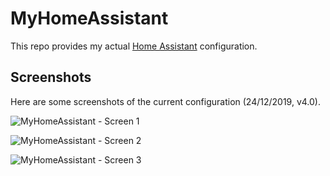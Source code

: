 # MyHomeAssistant

This repo provides my actual [Home Assistant](https://www.home-assistant.io) configuration.

## Screenshots

Here are some screenshots of the current configuration (24/12/2019, v4.0).

![MyHomeAssistant - Screen 1](https://user-images.githubusercontent.com/847860/71399247-4ade1280-2623-11ea-9bd6-c393c0dcf6ba.png)

![MyHomeAssistant - Screen 2](https://user-images.githubusercontent.com/847860/71399251-4e719980-2623-11ea-9dfd-a20a57455556.png)

![MyHomeAssistant - Screen 3](https://user-images.githubusercontent.com/847860/71399254-516c8a00-2623-11ea-9fb8-849d2e04bfc6.png)
